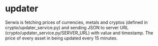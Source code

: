 # updater
Serwis is fetching prices of currencies, metals and cryptos (defined in crypto/updater_service.py) and sending JSON to server URL (crypto/updater_service.py/SERVER_URL)
with value and timestamp. The price of every asset in being updated every 15 minutes.
